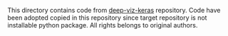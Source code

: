 This directory contains code from [deep-viz-keras](https://github.com/experiencor/deep-viz-keras) repository. 
Code have been adopted copied in this repository since target repository is
not installable python package. All rights belongs to original authors.